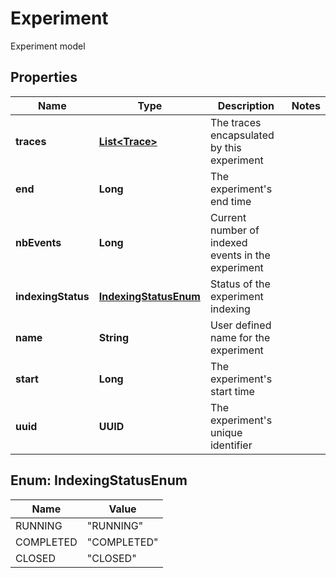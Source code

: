 

# Experiment

Experiment model

## Properties

| Name | Type | Description | Notes |
|------------ | ------------- | ------------- | -------------|
|**traces** | [**List&lt;Trace&gt;**](Trace.md) | The traces encapsulated by this experiment |  |
|**end** | **Long** | The experiment&#39;s end time |  |
|**nbEvents** | **Long** | Current number of indexed events in the experiment |  |
|**indexingStatus** | [**IndexingStatusEnum**](#IndexingStatusEnum) | Status of the experiment indexing |  |
|**name** | **String** | User defined name for the experiment |  |
|**start** | **Long** | The experiment&#39;s start time |  |
|**uuid** | **UUID** | The experiment&#39;s unique identifier |  |



## Enum: IndexingStatusEnum

| Name | Value |
|---- | -----|
| RUNNING | &quot;RUNNING&quot; |
| COMPLETED | &quot;COMPLETED&quot; |
| CLOSED | &quot;CLOSED&quot; |



